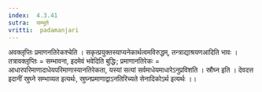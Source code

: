 ```yaml
---
index:  4.3.41
sutra:  सम्भूते
vritti:  padamanjari
---
```


अवक्लृप्तिः प्रमाणनतिरेकश्चेति । सकृत्प्रयुक्तस्याप्यनेकार्थत्वमविरुद्धम्, तन्त्राद्याश्रयणआदिति भावः । तत्रावक्लृप्तिः = सम्भावना, इदमेवं भवेदिति बुद्धिः; प्रमाणानतिरेकः = आधारपरिमाणादाधेयपरिमाणास्यानतिरेकता, यस्यां सत्यां सर्वमाधेयमाधारेऽनुप्रविशति । स्रौघ्न इति । देवदत्त इदानीं स्रुघ्ने सम्भाव्यत इत्यर्थः, स्रुघ्नप्रमाणाद्वाऽनतिरिच्यते सेनादिकोऽर्थ इत्यर्थः ।।
